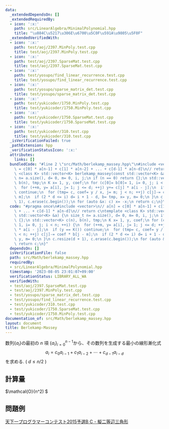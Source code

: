 ```yaml
---
data:
  _extendedDependsOn: []
  _extendedRequiredBy:
  - icon: ':x:'
    path: src/LinearAlgebra/MinimalPolynomial.hpp
    title: "\u884C\u5217\u306E\u6700\u5C0F\u591A\u9805\u5F0F"
  _extendedVerifiedWith:
  - icon: ':x:'
    path: test/aoj/2397.MinPoly.test.cpp
    title: test/aoj/2397.MinPoly.test.cpp
  - icon: ':x:'
    path: test/aoj/2397.SparseMat.test.cpp
    title: test/aoj/2397.SparseMat.test.cpp
  - icon: ':x:'
    path: test/yosupo/find_linear_recurrence.test.cpp
    title: test/yosupo/find_linear_recurrence.test.cpp
  - icon: ':x:'
    path: test/yosupo/sparse_matrix_det.test.cpp
    title: test/yosupo/sparse_matrix_det.test.cpp
  - icon: ':x:'
    path: test/yukicoder/1750.MinPoly.test.cpp
    title: test/yukicoder/1750.MinPoly.test.cpp
  - icon: ':x:'
    path: test/yukicoder/1750.SparseMat.test.cpp
    title: test/yukicoder/1750.SparseMat.test.cpp
  - icon: ':x:'
    path: test/yukicoder/310.test.cpp
    title: test/yukicoder/310.test.cpp
  _isVerificationFailed: true
  _pathExtension: hpp
  _verificationStatusIcon: ':x:'
  attributes:
    links: []
  bundledCode: "#line 2 \"src/Math/berlekamp_massey.hpp\"\n#include <vector>\n// a[n]\
    \ = c[0] * a[n-1] + c[1] * a[n-2] + ... + c[d-1] * a[n-d]\n// return c\ntemplate\
    \ <class K> std::vector<K> berlekamp_massey(const std::vector<K> &a) {\n size_t\
    \ n= a.size(), d= 0, m= 0, i, j;\n if (n == 0) return {};\n std::vector<K> c(n),\
    \ b(n), tmp;\n K x= 1, y, coef;\n for (c[0]= b[0]= 1, i= 0, j; i < n; ++i) {\n\
    \  for (++m, y= a[i], j= 1; j <= d; ++j) y+= c[j] * a[i - j];\n  if (y == K())\
    \ continue;\n  for (tmp= c, coef= y / x, j= m; j < n; ++j) c[j]-= coef * b[j -\
    \ m];\n  if (2 * d <= i) d= i + 1 - d, b= tmp, x= y, m= 0;\n }\n c.resize(d +\
    \ 1), c.erase(c.begin());\n for (auto &x: c) x= -x;\n return c;\n}\n"
  code: "#pragma once\n#include <vector>\n// a[n] = c[0] * a[n-1] + c[1] * a[n-2]\
    \ + ... + c[d-1] * a[n-d]\n// return c\ntemplate <class K> std::vector<K> berlekamp_massey(const\
    \ std::vector<K> &a) {\n size_t n= a.size(), d= 0, m= 0, i, j;\n if (n == 0) return\
    \ {};\n std::vector<K> c(n), b(n), tmp;\n K x= 1, y, coef;\n for (c[0]= b[0]=\
    \ 1, i= 0, j; i < n; ++i) {\n  for (++m, y= a[i], j= 1; j <= d; ++j) y+= c[j]\
    \ * a[i - j];\n  if (y == K()) continue;\n  for (tmp= c, coef= y / x, j= m; j\
    \ < n; ++j) c[j]-= coef * b[j - m];\n  if (2 * d <= i) d= i + 1 - d, b= tmp, x=\
    \ y, m= 0;\n }\n c.resize(d + 1), c.erase(c.begin());\n for (auto &x: c) x= -x;\n\
    \ return c;\n}"
  dependsOn: []
  isVerificationFile: false
  path: src/Math/berlekamp_massey.hpp
  requiredBy:
  - src/LinearAlgebra/MinimalPolynomial.hpp
  timestamp: '2023-08-05 23:01:07+09:00'
  verificationStatus: LIBRARY_ALL_WA
  verifiedWith:
  - test/aoj/2397.SparseMat.test.cpp
  - test/aoj/2397.MinPoly.test.cpp
  - test/yosupo/sparse_matrix_det.test.cpp
  - test/yosupo/find_linear_recurrence.test.cpp
  - test/yukicoder/310.test.cpp
  - test/yukicoder/1750.SparseMat.test.cpp
  - test/yukicoder/1750.MinPoly.test.cpp
documentation_of: src/Math/berlekamp_massey.hpp
layout: document
title: Berlekamp-Massey
---
```

数列$\lbrace a_i\rbrace$の最初の $n$ 項 $\lbrace a_i\rbrace_{i=0}^{n-1}$から、その数列を生成する最小の線形漸化式
$$
a_i = c_0 a_{i-1} + c_1 a_{i-2} + \cdots + c_{d-1}a_{i-d}
$$
を求める. ( $d\le n/2$ )

## 計算量
 $\mathcal{O}(n^2) $

## 問題例
[天下一プログラマーコンテスト2015予選B C - 擬二等辺三角形](https://atcoder.jp/contests/tenka1-2015-qualb/tasks/tenka1_2015_qualB_c)